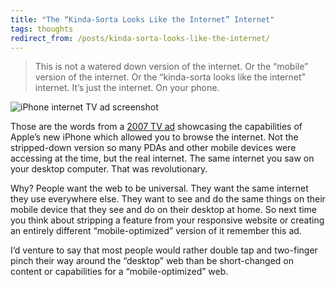 ```yaml
---
title: "The “Kinda-Sorta Looks Like the Internet” Internet"
tags: thoughts
redirect_from: /posts/kinda-sorta-looks-like-the-internet/
---
```


> This is not a watered down version of the internet. Or the “mobile” version of the internet. Or the “kinda-sorta looks like the internet” internet. It’s just the internet. On your phone.

![iPhone internet TV ad screenshot](https://cdn.jim-nielsen.com/blog/2013/iphone-commercial.jpg)

Those are the words from a [2007 TV ad](http://www.youtube.com/watch?v=ldjHqHC6szA) showcasing the capabilities of Apple’s new iPhone which allowed you to browse the internet. Not the stripped-down version so many PDAs and other mobile devices were accessing at the time, but the real internet. The same internet you saw on your desktop computer. That was revolutionary.

Why? People want the web to be universal. They want the same internet they use everywhere else. They want to see and do the same things on their mobile device that they see and do on their desktop at home. So next time you think about stripping a feature from your responsive website or creating an entirely different “mobile-optimized” version of it remember this ad.

I‘d venture to say that most people would rather double tap and two-finger pinch their way around the “desktop” web than be short-changed on content or capabilities for a “mobile-optimized” web.

